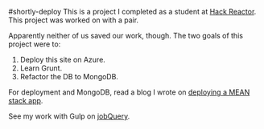 #shortly-deploy
This is a project I completed as a student at [Hack Reactor](http://hackreactor.com). This project was worked on with a pair.

Apparently neither of us saved our work, though. The two goals of this project were to:
1. Deploy this site on Azure.
2. Learn Grunt.
3. Refactor the DB to MongoDB.

For deployment and MongoDB, read a blog I wrote on [deploying a MEAN stack app](http://www.adam-back.com/deploy-a-mean-app-on-azure/).

See my work with Gulp on [jobQuery](https://github.com/jobquery-enhance/jobquery-client).
